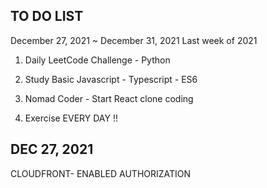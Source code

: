 ## TO DO LIST

December 27, 2021 ~ December 31, 2021 
Last week of 2021

1. Daily LeetCode Challenge - Python

2. Study Basic Javascript - Typescript - ES6 

3. Nomad Coder - Start React clone coding  

4. Exercise EVERY DAY !! 


## DEC 27, 2021

CLOUDFRONT- ENABLED AUTHORIZATION 
